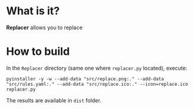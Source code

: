# What is it?

**Replacer** allows you to replace

# How to build

In the `Replacer` directory (same one where `replacer.py` located), execute:

`pyinstaller -y -w --add-data "src/replace.png:." --add-data "src/rules.yaml:." --add-data "src/replace.ico:." --icon=replace.ico replacer.py`

The results are available in `dist` folder.